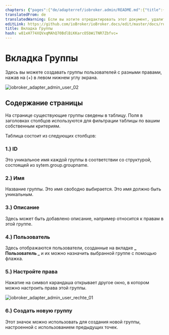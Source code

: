 ```yaml
---
chapters: {"pages":{"de/adapterref/iobroker.admin/README.md":{"title":{"de":"no title"},"content":"de/adapterref/iobroker.admin/README.md"},"de/adapterref/iobroker.admin/admin/tab-adapters.md":{"title":{"de":"Der Reiter Adapter"},"content":"de/adapterref/iobroker.admin/admin/tab-adapters.md"},"de/adapterref/iobroker.admin/admin/tab-instances.md":{"title":{"de":"Der Reiter Instanzen"},"content":"de/adapterref/iobroker.admin/admin/tab-instances.md"},"de/adapterref/iobroker.admin/admin/tab-objects.md":{"title":{"de":"Der Reiter Objekte"},"content":"de/adapterref/iobroker.admin/admin/tab-objects.md"},"de/adapterref/iobroker.admin/admin/tab-states.md":{"title":{"de":"Der Reiter Zustände"},"content":"de/adapterref/iobroker.admin/admin/tab-states.md"},"de/adapterref/iobroker.admin/admin/tab-groups.md":{"title":{"de":"Der Reiter Gruppen"},"content":"de/adapterref/iobroker.admin/admin/tab-groups.md"},"de/adapterref/iobroker.admin/admin/tab-users.md":{"title":{"de":"Der Reiter Benutzer"},"content":"de/adapterref/iobroker.admin/admin/tab-users.md"},"de/adapterref/iobroker.admin/admin/tab-events.md":{"title":{"de":"Der Reiter Ereignisse"},"content":"de/adapterref/iobroker.admin/admin/tab-events.md"},"de/adapterref/iobroker.admin/admin/tab-hosts.md":{"title":{"de":"Der Reiter Hosts"},"content":"de/adapterref/iobroker.admin/admin/tab-hosts.md"},"de/adapterref/iobroker.admin/admin/tab-enums.md":{"title":{"de":"Der Reiter Aufzählungen"},"content":"de/adapterref/iobroker.admin/admin/tab-enums.md"},"de/adapterref/iobroker.admin/admin/tab-log.md":{"title":{"de":"Der Reiter Log"},"content":"de/adapterref/iobroker.admin/admin/tab-log.md"},"de/adapterref/iobroker.admin/admin/tab-system.md":{"title":{"de":"Die Systemeinstellungen"},"content":"de/adapterref/iobroker.admin/admin/tab-system.md"}}}
translatedFrom: de
translatedWarning: Если вы хотите отредактировать этот документ, удалите поле «translatedFrom», в противном случае этот документ будет снова автоматически переведен
editLink: https://github.com/ioBroker/ioBroker.docs/edit/master/docs/ru/adapterref/iobroker.admin/admin/tab-groups.md
title: Вкладка Группы
hash: w81xH774XQVxqMAhQ70BdlBiKKarcO5bWiTNR7Zbfvc=
---
```

# Вкладка Группы
Здесь вы можете создавать группы пользователей с разными правами, нажав на (+) в левом нижнем углу экрана.

![iobroker_adapter_admin_user_02](../../../../de/adapterref/iobroker.admin/admin/img/tab-groups_admin_User_02.jpg)

## Содержание страницы
На странице существующие группы сведены в таблицу. Поля в заголовках столбцов используются для фильтрации таблицы по вашим собственным критериям.

Таблица состоит из следующих столбцов:

### **1.) ID**
Это уникальное имя каждой группы в соответствии со структурой, состоящей из sytem.group.groupname.

### **2.) Имя**
Название группы. Это имя свободно выбирается. Это имя должно быть уникальным.

### **3.) Описание**
Здесь может быть добавлено описание, например относится к правам в этой группе.

### **4.) Пользователь**
Здесь отображаются пользователи, созданные на вкладке **_ Пользователь _** и их можно назначить выбранной группе с помощью флажка.

### **5.) Настройте права**
Нажатие на символ карандаша открывает другое окно, в котором можно настроить права этой группы.

![iobroker_adapter_admin_user_rechte_01](../../../../de/adapterref/iobroker.admin/admin/img/tab-groups_User_Rechte_01.jpg)

### **6.) Создать новую группу**
Этот значок можно использовать для создания новой группы, настроенной с использованием предыдущих точек.
